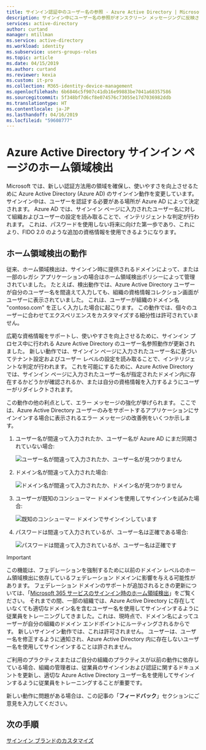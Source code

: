 ```yaml
---
title: サインイン認証中のユーザー名の参照 - Azure Active Directory | Microsoft Docs
description: サインイン中にユーザー名の参照がオンスクリーン メッセージングに反映される仕組み
services: active-directory
author: curtand
manager: mtillman
ms.service: active-directory
ms.workload: identity
ms.subservice: users-groups-roles
ms.topic: article
ms.date: 04/15/2019
ms.author: curtand
ms.reviewer: kexia
ms.custom: it-pro
ms.collection: M365-identity-device-management
ms.openlocfilehash: 6b6846c5f907c41db16e99883be7041a68357586
ms.sourcegitcommit: 5f348bf7d6cf8e074576c73055e17d7036982ddb
ms.translationtype: HT
ms.contentlocale: ja-JP
ms.lasthandoff: 04/16/2019
ms.locfileid: "59608777"
---
```

# <a name="home-realm-discovery-for-azure-active-directory-sign-in-pages"></a>Azure Active Directory サインイン ページのホーム領域検出

Microsoft では、新しい認証方法用の領域を確保し、使いやすさを向上させるために Azure Active Directory (Azure AD) のサインイン動作を変更しています。 サインイン中は、ユーザーを認証する必要がある場所が Azure AD によって決定されます。 Azure AD では、サインイン ページに入力されたユーザー名に対して組織およびユーザーの設定を読み取ることで、インテリジェントな判定が行われます。 これは、パスワードを使用しない将来に向けた第一歩であり、これにより、FIDO 2.0 のような追加の資格情報を使用できるようになります。

## <a name="home-realm-discovery-behavior"></a>ホーム領域検出の動作

従来、ホーム領域検出は、サインイン時に提供されるドメインによって、または一部のレガシ アプリケーションの場合はホーム領域検出ポリシーによって管理されていました。 たとえば、検出動作では、Azure Active Directory ユーザーが自分のユーザー名を間違えて入力しても、組織の資格情報コレクション画面がユーザーに表示されていました。 これは、ユーザーが組織のドメイン名 "contoso.com" を正しく入力した場合に起こります。 この動作では、個々のユーザーに合わせてエクスペリエンスをカスタマイズする細分性は許可されていません。

広範な資格情報をサポートし、使いやすさを向上させるために、サインイン プロセス中に行われる Azure Active Directory のユーザー名参照動作が更新されました。 新しい動作では、サインイン ページに入力されたユーザー名に基づいてテナント設定およびユーザー レベルの設定を読み取ることで、インテリジェントな判定が行われます。 これを可能にするために、Azure Active Directory では、サインイン ページに入力されたユーザー名が指定されたドメイン内に存在するかどうかが確認されるか、または自分の資格情報を入力するようにユーザーがリダイレクトされます。

この動作の他の利点として、エラー メッセージの強化が挙げられます。 ここでは、Azure Active Directory ユーザーのみをサポートするアプリケーションにサインインする場合に表示されるエラー メッセージの改善例をいくつか示します。

1. ユーザー名が間違って入力されたか、ユーザー名が Azure AD にまだ同期されていない場合: 
  
    ![ユーザー名が間違って入力されたか、ユーザー名が見つかりません](./media/signin-realm-discovery/typo-username.png)
  
2. ドメイン名が間違って入力された場合: 
  
    ![ドメイン名が間違って入力されたか、ドメイン名が見つかりません](./media/signin-realm-discovery/typo-domain.png)
  
3. ユーザーが既知のコンシューマー ドメインを使用してサインインを試みた場合: 
  
    ![既知のコンシューマー ドメインでサインインしています](./media/signin-realm-discovery/consumer-domain.png)
  
4. パスワードは間違って入力されているが、ユーザー名は正確である場合:   
  
    ![パスワードは間違って入力されているが、ユーザー名は正確です](./media/signin-realm-discovery/incorrect-password.png)
  
> [!IMPORTANT]
> この機能は、フェデレーションを強制するために以前のドメイン レベルのホーム領域検出に依存しているフェデレーション ドメインに影響を与える可能性があります。 フェデレーション ドメインのサポートが追加されるときの更新については、「[Microsoft 365 サービスのサインイン時のホーム領域検出](https://azure.microsoft.com/en-us/updates/signin-hrd/)」をご覧ください。 それまでの間、一部の組織では、Azure Active Directory に存在していなくても適切なドメイン名を含むユーザー名を使用してサインインするように従業員をトレーニングしてきました。これは、現時点で、ドメイン名によってユーザーが自分の組織のドメイン エンドポイントにルーティングされるからです。 新しいサインイン動作では、これは許可されません。 ユーザーは、ユーザー名を修正するように通知され、Azure Active Directory 内に存在しないユーザー名を使用してサインインすることは許されません。
>
> ご利用のプラクティスまたはご自分の組織のプラクティスが以前の動作に依存している場合、組織の管理者は、従業員のサインインおよび認証に関するドキュメントを更新し、適切な Azure Active Directory ユーザー名を使用してサインインするように従業員をトレーニングすることが重要です。
  
新しい動作に問題がある場合は、この記事の「**フィードバック**」セクションにご意見を入力してください。  

## <a name="next-steps"></a>次の手順

[サインイン ブランドのカスタマイズ](../fundamentals/add-custom-domain.md)
